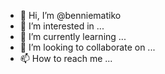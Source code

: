 - 👋 Hi, I’m @benniematiko
- 👀 I’m interested in ...
- 🌱 I’m currently learning ...
- 💞️ I’m looking to collaborate on ...
- 📫 How to reach me ...

<!---
benniematiko/benniematiko is a ✨ special ✨ repository because its `README.md` (this file) appears on your GitHub profile.
You can click the Preview link to take a look at your changes.
--->
